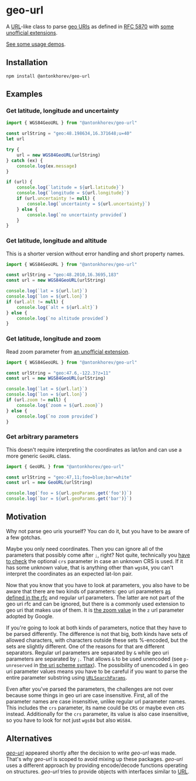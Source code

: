 # geo-url

A [URL](https://developer.mozilla.org/en-US/docs/Web/API/URL)-like class to parse [geo URIs](https://en.wikipedia.org/wiki/Geo_URI_scheme) as defined in [RFC 5870](https://datatracker.ietf.org/doc/html/rfc5870) with [some unofficial extensions](https://developer.android.com/guide/components/intents-common#Maps).

[See some usage demos](https://antonkhorev.github.io/geo-url/demos/).

## Installation

```
npm install @antonkhorev/geo-url
```

## Examples

### Get latitude, longitude and uncertainty

```js
import { WGS84GeoURL } from "@antonkhorev/geo-url"

const urlString = "geo:48.198634,16.371648;u=40"
let url

try {
	url = new WGS84GeoURL(urlString)
} catch (ex) {
	console.log(ex.message)
}

if (url) {
	console.log(`latitude = ${url.latitude}`)
	console.log(`longitude = ${url.longitude}`)
	if (url.uncertainty != null) {
		console.log(`uncertainty = ${url.uncertainty}`)
	} else {
		console.log(`no uncertainty provided`)
	}
}
```

### Get latitude, longitude and altitude

This is a shorter version without error handling and short property names.

```js
import { WGS84GeoURL } from "@antonkhorev/geo-url"

const urlString = "geo:48.2010,16.3695,183"
const url = new WGS84GeoURL(urlString)

console.log(`lat = ${url.lat}`)
console.log(`lon = ${url.lon}`)
if (url.alt != null) {
	console.log(`alt = ${url.alt}`)
} else {
	console.log(`no altitude provided`)
}
```

### Get latitude, longitude and zoom

Read zoom parameter from [an unofficial extension](https://developer.android.com/guide/components/intents-common#Maps).

```js
import { WGS84GeoURL } from "@antonkhorev/geo-url"

const urlString = "geo:47.6,-122.3?z=11"
const url = new WGS84GeoURL(urlString)

console.log(`lat = ${url.lat}`)
console.log(`lon = ${url.lon}`)
if (url.zoom != null) {
	console.log(`zoom = ${url.zoom}`)
} else {
	console.log(`no zoom provided`)
}
```

### Get arbitrary parameters

This doesn't require interpreting the coordinates as lat/lon and can use a more generic `GeoURL` class.

```js
import { GeoURL } from "@antonkhorev/geo-url"

const urlString = "geo:47,11;foo=blue;bar=white"
const url = new GeoURL(urlString)

console.log(`foo = ${url.geoParams.get('foo')}`)
console.log(`bar = ${url.geoParams.get('bar')}`)
```

## Motivation

Why not parse geo uris yourself? You can do it, but you have to be aware of a few gotchas.

Maybe you only need coordinates. Then you can ignore all of the parameters that possibly come after `;`, right? Not quite, technically you [have to check](https://datatracker.ietf.org/doc/html/rfc5870#section-3.4.1) the optional `crs` parameter in case an unknown CRS is used. If it has some unknown value, that is anything other than `wgs84`, you can't interpret the coordinates as an expected lat-lon pair.

Now that you know that you have to look at parameters, you also have to be aware that there are two kinds of parameters: geo uri parameters [as defined in the rfc](https://datatracker.ietf.org/doc/html/rfc5870#section-3.3) and regular url parameters. The latter are not part of the geo uri rfc and can be ignored, but there is a commonly used extension to geo uri that makes use of them. It is [the zoom value](https://developers.google.com/maps/documentation/urls/android-intents#display-a-map) in the `z` url parameter adopted by Google.

If you're going to look at both kinds of parameters, notice that they have to be parsed differently. The difference is not that big, both kinds have sets of allowed characters, with characters outside these sets %-encoded, but the sets are slightly different. One of the reasons for that are different separators. Regular url parameters are separated by `&` while geo uri parameters are separated by `;`. That allows `&` to be used unencoded (see `p-unreserved` in [the uri scheme syntax](https://datatracker.ietf.org/doc/html/rfc5870#section-3.3)). The possibility of unencoded `&` in geo uri parameter values means you have to be careful if you want to parse the entire parameter substring using [`URLSearchParams`](https://developer.mozilla.org/en-US/docs/Web/API/URLSearchParams).

Even after you've parsed the parameters, the challenges are not over because some things in geo uri are case insensitive. First, all of the parameter names are case insensitive, unlike regular url parameter names. This includes the `crs` parameter, its name could be `CRS` or maybe even `cRS` instead. Additionally for the `crs` parameter, its value is also case insensitive, so you have to look for not just `wgs84` but also `WGS84`.

## Alternatives

*[geo-uri](https://www.npmjs.com/package/geo-uri)* appeared shortly after the decision to write *geo-url* was made. That's why *geo-url* is scoped to avoid mixing up these packages. *geo-uri* uses a different approach by providing encode/decode functions operating on structures. *geo-url* tries to provide objects with interfaces similar to [URL](https://developer.mozilla.org/en-US/docs/Web/API/URL).

